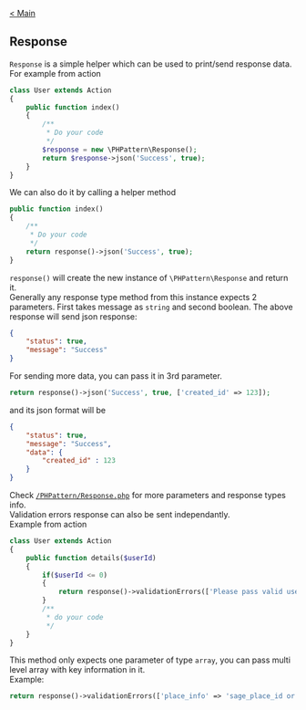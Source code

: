 [< Main](https://github.com/amsify42/phpframe/blob/master/README.md)

## Response
`Response` is a simple helper which can be used to print/send response data.
<br/>
For example from action
```php
class User extends Action
{
    public function index()
    {
        /**
         * Do your code
         */
        $response = new \PHPattern\Response();
        return $response->json('Success', true);
    }
}
```
We can also do it by calling a helper method
```php
public function index()
{
    /**
     * Do your code
     */
    return response()->json('Success', true);
}
```
`response()` will create the new instance of `\PHPattern\Response` and return it.
<br/>
Generally any response type method from this instance expects 2 parameters. First takes message as `string` and second boolean. The above response will send json response:
```json
{
    "status": true,
    "message": "Success"
}
```
For sending more data, you can pass it in 3rd parameter.
```php
return response()->json('Success', true, ['created_id' => 123]);
```
and its json format will be
```json
{
    "status": true,
    "message": "Success",
    "data": {
        "created_id" : 123
    }
}
```
Check [`/PHPattern/Response.php`](https://github.com/amsify42/phpattern/blob/master/src/Response.php) for more parameters and response types info.
<br/>
Validation errors response can also be sent independantly.
<br/>
Example from action
```php
class User extends Action
{
    public function details($userId)
    {
        if($userId <= 0)
        {
            return response()->validationErrors(['Please pass valid userId']);
        }
        /**
         * do your code
         */
    }
}
```
This method only expects one parameter of type `array`, you can pass multi level array with key information in it.
<br/>
Example:
```php
return response()->validationErrors(['place_info' => 'sage_place_id or place_id is required']);
```
